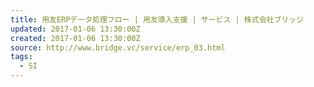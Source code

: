 ```yaml
---
title: 用友ERPデータ処理フロー | 用友導入支援 | サービス | 株式会社ブリッジ
updated: 2017-01-06 13:30:00Z
created: 2017-01-06 13:30:00Z
source: http://www.bridge.vc/service/erp_03.html
tags:
  - SI
---
```


